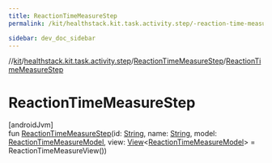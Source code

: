 ```yaml
---
title: ReactionTimeMeasureStep
permalink: /kit/healthstack.kit.task.activity.step/-reaction-time-measure-step/-reaction-time-measure-step.html

sidebar: dev_doc_sidebar
---
```

//[kit](../../../index.html)/[healthstack.kit.task.activity.step](../index.html)/[ReactionTimeMeasureStep](index.html)/[ReactionTimeMeasureStep](-reaction-time-measure-step.html)



# ReactionTimeMeasureStep



[androidJvm]\
fun [ReactionTimeMeasureStep](-reaction-time-measure-step.html)(id: [String](https://kotlinlang.org/api/latest/jvm/stdlib/kotlin/-string/index.html), name: [String](https://kotlinlang.org/api/latest/jvm/stdlib/kotlin/-string/index.html), model: [ReactionTimeMeasureModel](../../healthstack.kit.task.activity.model/-reaction-time-measure-model/index.html), view: [View](../../healthstack.kit.task.base/-view/index.html)&lt;[ReactionTimeMeasureModel](../../healthstack.kit.task.activity.model/-reaction-time-measure-model/index.html)&gt; = ReactionTimeMeasureView())




